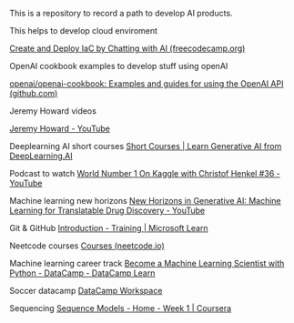 
This is a repository to record a path to develop AI products.

This helps to develop cloud enviroment 

[Create and Deploy IaC by Chatting with AI (freecodecamp.org)](https://www.freecodecamp.org/news/create-and-deploy-iac-by-chatting-with-ai/)

OpenAI cookbook examples to develop stuff using openAI

[openai/openai-cookbook: Examples and guides for using the OpenAI API (github.com)](https://github.com/openai/openai-cookbook)

Jeremy Howard videos

[Jeremy Howard - YouTube](https://www.youtube.com/@howardjeremyp/videos)

Deeplearning AI short courses
[Short Courses | Learn Generative AI from DeepLearning.AI](https://www.deeplearning.ai/short-courses/)

Podcast to watch
[World Number 1 On Kaggle with Christof Henkel #36 - YouTube](https://www.youtube.com/watch?v=RF4LwRl0npQ)

Machine learning new horizons
[New Horizons in Generative AI: Machine Learning for Translatable Drug Discovery - YouTube](https://www.youtube.com/watch?v=HJVqVcy-Z64)

Git & GitHub
[Introduction - Training | Microsoft Learn](https://learn.microsoft.com/en-us/training/modules/intro-to-git/0-introduction)

Neetcode courses
[Courses (neetcode.io)](https://neetcode.io/courses)

Machine learning career track
[Become a Machine Learning Scientist with Python - DataCamp - DataCamp Learn](https://app.datacamp.com/learn/career-tracks/machine-learning-scientist-with-python)

Soccer datacamp
[DataCamp Workspace](https://app.datacamp.com/workspace/sample-datasets/dataset-python-soccer)

Sequencing
[Sequence Models - Home - Week 1 | Coursera](https://www.coursera.org/learn/nlp-sequence-models/home/week/1)
<!--stackedit_data:
eyJoaXN0b3J5IjpbLTgxODIzMzE1OCwtMTUzMjM3NjQwOCw3Mz
A5OTgxMTZdfQ==
-->